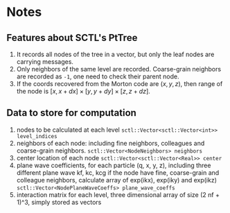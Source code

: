 # Notes

## Features about SCTL's PtTree

1. It records all nodes of the tree in a vector, but only the leaf nodes are carrying messages.
2. Only neighbors of the same level are recorded. Coarse-grain neighbors are recorded as `-1`, one need to check their parent node.
3. If the coords recovered from the Morton code are $(x, y, z)$, then range of the node is $[x, x + dx] \times [y, y + dy] \times [z, z + dz]$.

## Data to store for computation

1. nodes to be calculated at each level `sctl::Vector<sctl::Vector<int>> level_indices`
2. neighbors of each node: including fine neighbors, colleagues and coarse-grain neighbors. `sctl::Vector<NodeNeighbors> neighbors`
3. center location of each node `sctl::Vector<sctl::Vector<Real>> center`
4. plane wave coefficients, for each particle (q, x, y, z), including three different plane wave kf, kc, kcg if the node have fine, coarse-grain and colleague neighbors, calculate array of exp(ikx), exp(iky) and exp(ikz) `sctl::Vector<NodePlaneWaveCoeffs> plane_wave_coeffs`
5. interaction matrix for each level, three dimensional array of size (2 nf + 1)^3, simply stored as vectors
